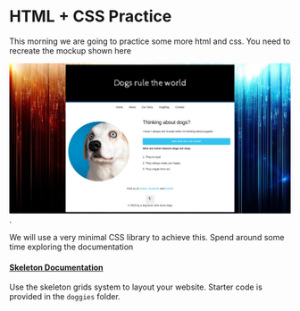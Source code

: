# HTML + CSS Practice

This morning we are going to practice some more html and css. You need to recreate the mockup shown here

![Dog-Mockup](./doggies/dog-mockup.png).

We will use a very minimal CSS library to achieve this. Spend around some time exploring the documentation

#### [Skeleton Documentation](http://getskeleton.com/)

Use the skeleton grids system to layout your website. Starter code is provided in the `doggies` folder.
